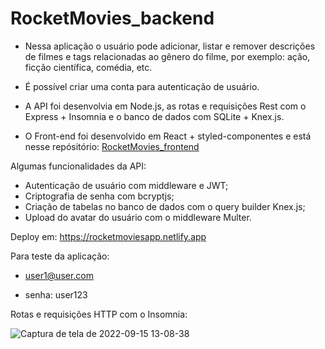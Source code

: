# RocketMovies_backend

- Nessa aplicação o usuário pode adicionar, listar e remover descrições de filmes e tags relacionadas ao gênero do filme, por exemplo: ação, ficção científica, comédia, etc.

- É possível criar uma conta para autenticação de usuário.

- A API foi desenvolvia em Node.js, as rotas e requisições Rest com o Express + Insomnia e o banco de dados com SQLite + Knex.js.

- O Front-end foi desenvolvido em React + styled-componentes e está nesse repósitório: [RocketMovies_frontend](https://github.com/Tiago-92/RocketMovies_frontend) 

Algumas funcionalidades da API:
- Autenticação de usuário com middleware e JWT;
- Criptografia de senha com bcryptjs;
- Criação de tabelas no banco de dados com o query builder Knex.js;
- Upload do avatar do usuário com o middleware Multer.

Deploy em: https://rocketmoviesapp.netlify.app

Para teste da aplicação:

- user1@user.com

- senha: user123

Rotas e requisições HTTP com o Insomnia:

![Captura de tela de 2022-09-15 13-08-38](https://user-images.githubusercontent.com/99975837/190456282-153ca657-d3b5-478e-8b87-07b808dbbb18.png)
